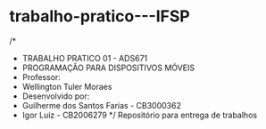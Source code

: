 # trabalho-pratico---IFSP
/*
 * TRABALHO PRATICO 01 - ADS671
 * PROGRAMAÇÃO PARA DISPOSITIVOS MÓVEIS
 * Professor: 
 * Wellington Tuler Moraes
 * Desenvolvido por:
 * Guilherme dos Santos Farias - CB3000362
 * Igor Luiz - CB2006279
 */
Repositório para entrega de trabalhos
